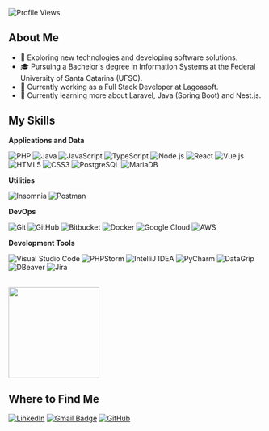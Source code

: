 ![Profile Views](https://komarev.com/ghpvc/?username=eduuk15&color=006bed)

## About Me

- 🤔 Exploring new technologies and developing software solutions.
- 🎓 Pursuing a Bachelor's degree in Information Systems at the Federal University of Santa Catarina (UFSC).
- 💼 Currently working as a Full Stack Developer at Lagoasoft.
- 🌱 Currently learning more about Laravel, Java (Spring Boot) and Nest.js.

## My Skills

**Applications and Data**

![PHP](https://img.shields.io/badge/-PHP-333333?style=flat&logo=php)
![Java](https://img.shields.io/badge/-Java-333333?style=flat&logo=openjdk)
![JavaScript](https://img.shields.io/badge/-JavaScript-333333?style=flat&logo=javascript)
![TypeScript](https://img.shields.io/badge/-TypeScript-333333?style=flat&logo=typescript)
![Node.js](https://img.shields.io/badge/-Node.js-333333?style=flat&logo=node.js)
![React](https://img.shields.io/badge/-React-333333?style=flat&logo=react)
![Vue.js](https://img.shields.io/badge/-Vue.js-333333?style=flat&logo=vue.js)
![HTML5](https://img.shields.io/badge/-HTML5-333333?style=flat&logo=HTML5)
![CSS3](https://img.shields.io/badge/-CSS3-333333?style=flat&logo=CSS3)
![PostgreSQL](https://img.shields.io/badge/-PostgreSQL-333333?style=flat&logo=postgresql)
![MariaDB](https://img.shields.io/badge/-MariaDB-333333?style=flat&logo=mariadb)

**Utilities**

![Insomnia](https://img.shields.io/badge/-Insomnia-333333?style=flat&logo=insomnia)
![Postman](https://img.shields.io/badge/-Postman-333333?style=flat&logo=postman)

**DevOps**

![Git](https://img.shields.io/badge/-Git-333333?style=flat&logo=git)
![GitHub](https://img.shields.io/badge/-GitHub-333333?style=flat&logo=github)
![Bitbucket](https://img.shields.io/badge/-Bitbucket-333333?style=flat&logo=bitbucket)
![Docker](https://img.shields.io/badge/-Docker-333333?style=flat&logo=docker)
![Google Cloud](https://img.shields.io/badge/-Google%20Cloud-333333?style=flat&logo=google-cloud)
![AWS](https://img.shields.io/badge/-AWS-333333?style=flat&logo=amazonwebservices)

**Development Tools**

![Visual Studio Code](https://img.shields.io/badge/-Visual%20Studio%20Code-007ACC?style=flat&logo=visual-studio-code)
![PHPStorm](https://img.shields.io/badge/-PHPStorm-731FDC?style=flat&logo=phpstorm)
![IntelliJ IDEA](https://img.shields.io/badge/-IntelliJ%20IDEA-000000?style=flat&logo=intellij-idea)
![PyCharm](https://img.shields.io/badge/-PyCharm-31A8FF?style=flat&logo=pycharm)
![DataGrip](https://img.shields.io/badge/-DataGrip-15A97B?style=flat&logo=datagrip)
![DBeaver](https://img.shields.io/badge/-DBeaver-37246B?style=flat&logo=dbeaver)
![Jira](https://img.shields.io/badge/-Jira-0052CC?style=flat&logo=jira)

<br/>

<a href="https://github.com/eduardoknopp" title="Eduardo's GitHub Profile">
  <img height="180em" src="https://github-readme-stats.vercel.app/api?username=eduardoknopp&theme=dracula&show_icons=true" />
</a>

## Where to Find Me

[![LinkedIn](https://img.shields.io/badge/LinkedIn-eduardo--knopp-blue?style=flat-square)](https://www.linkedin.com/in/eduardo-knopp)
[![Gmail Badge](https://img.shields.io/badge/-eduardo.knopp.dev@gmail.com-006bed?style=flat-square&logo=Gmail&link=mailto:eduardo.knopp.dev@gmail.com)](mailto:eduardo.knopp.dev@gmail.com)
[![GitHub](https://img.shields.io/github/followers/eduardoknopp?label=follow&style=social)](https://github.com/eduardoknopp)

